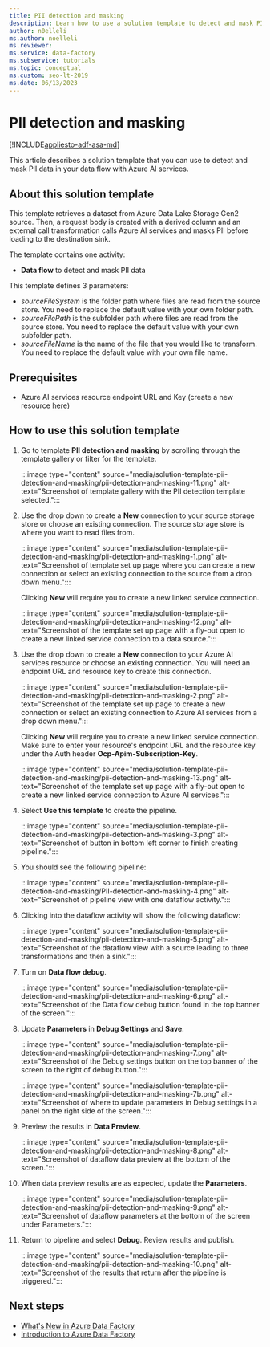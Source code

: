 ```yaml
---
title: PII detection and masking
description: Learn how to use a solution template to detect and mask PII data using Azure Data Factory.
author: n0elleli
ms.author: noelleli
ms.reviewer: 
ms.service: data-factory
ms.subservice: tutorials
ms.topic: conceptual
ms.custom: seo-lt-2019
ms.date: 06/13/2023
---
```


# PII detection and masking

[!INCLUDE[appliesto-adf-asa-md](includes/appliesto-adf-asa-md.md)]

This article describes a solution template that you can use to detect and mask PII data in your data flow with Azure AI services. 

## About this solution template

This template retrieves a dataset from Azure Data Lake Storage Gen2 source. Then, a request body is created with a derived column and an external call transformation calls Azure AI services and masks PII before loading to the destination sink. 

The template contains one activity: 
-  **Data flow** to detect and mask PII data

This template defines 3 parameters: 
-  *sourceFileSystem* is the folder path where files are read from the source store. You need to replace the default value with your own folder path.
-  *sourceFilePath* is the subfolder path where files are read from the source store. You need to replace the default value with your own subfolder path.
-  *sourceFileName* is the name of the file that you would like to transform. You need to replace the default value with your own file name.

## Prerequisites

*  Azure AI services resource endpoint URL and Key (create a new resource [here](https://portal.azure.com/#create/Microsoft.CognitiveServicesTextAnalytics))

## How to use this solution template

1. Go to template **PII detection and masking** by scrolling through the template gallery or filter for the template. 

	:::image type="content" source="media/solution-template-pii-detection-and-masking/pii-detection-and-masking-11.png" alt-text="Screenshot of template gallery with the PII detection template selected.":::

2. Use the drop down to create a **New** connection to your source storage store or choose an existing connection. The source storage store is where you want to read files from.

	:::image type="content" source="media/solution-template-pii-detection-and-masking/pii-detection-and-masking-1.png" alt-text="Screenshot of template set up page where you can create a new connection or select an existing connection to the source from a drop down menu.":::
	
    Clicking **New** will require you to create a new linked service connection. 
	
	:::image type="content" source="media/solution-template-pii-detection-and-masking/pii-detection-and-masking-12.png" alt-text="Screenshot of the template set up page with a fly-out open to create a new linked service connection to a data source.":::

3. Use the drop down to create a **New** connection to your Azure AI services resource or choose an existing connection. You will need an endpoint URL and resource key to create this connection. 

	:::image type="content" source="media/solution-template-pii-detection-and-masking/pii-detection-and-masking-2.png" alt-text="Screenshot of the template set up page to create a new connection or select an existing connection to Azure AI services from a drop down menu.":::
	
   Clicking **New** will require you to create a new linked service connection. Make sure to enter your resource's endpoint URL and the resource key under the Auth header **Ocp-Apim-Subscription-Key**. 
   
   :::image type="content" source="media/solution-template-pii-detection-and-masking/pii-detection-and-masking-13.png" alt-text="Screenshot of the template set up page with a fly-out open to create a new linked service connection to Azure AI services.":::
   

4. Select **Use this template** to create the pipeline. 

	:::image type="content" source="media/solution-template-pii-detection-and-masking/pii-detection-and-masking-3.png" alt-text="Screenshot of button in bottom left corner to finish creating pipeline.":::

5. You should see the following pipeline: 

	:::image type="content" source="media/solution-template-pii-detection-and-masking/PII-detection-and-masking-4.png" alt-text="Screenshot of pipeline view with one dataflow activity.":::

6. Clicking into the dataflow activity will show the following dataflow: 

	:::image type="content" source="media/solution-template-pii-detection-and-masking/pii-detection-and-masking-5.png" alt-text="Screenshot of the dataflow view with a source leading to three transformations and then a sink.":::

7. Turn on **Data flow debug**. 

	:::image type="content" source="media/solution-template-pii-detection-and-masking/pii-detection-and-masking-6.png" alt-text="Screenshot of the Data flow debug button found in the top banner of the screen.":::

8. Update **Parameters** in **Debug Settings** and **Save**. 

	:::image type="content" source="media/solution-template-pii-detection-and-masking/pii-detection-and-masking-7.png" alt-text="Screenshot of the Debug settings button on the top banner of the screen to the right of debug button.":::
  
	:::image type="content" source="media/solution-template-pii-detection-and-masking/pii-detection-and-masking-7b.png" alt-text="Screenshot of where to update parameters in Debug settings in a panel on the right side of the screen.":::

9. Preview the results in **Data Preview**. 

	:::image type="content" source="media/solution-template-pii-detection-and-masking/pii-detection-and-masking-8.png" alt-text="Screenshot of dataflow data preview at the bottom of the screen.":::
  
10. When data preview results are as expected, update the **Parameters**.

	:::image type="content" source="media/solution-template-pii-detection-and-masking/pii-detection-and-masking-9.png" alt-text="Screenshot of dataflow parameters at the bottom of the screen under Parameters.":::

11. Return to pipeline and select **Debug**. Review results and publish. 

	:::image type="content" source="media/solution-template-pii-detection-and-masking/pii-detection-and-masking-10.png" alt-text="Screenshot of the results that return after the pipeline is triggered.":::

## Next steps

- [What's New in Azure Data Factory](whats-new.md)
- [Introduction to Azure Data Factory](introduction.md)
